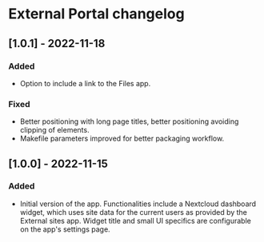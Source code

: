 <!--
SPDX-FileCopyrightText: Opinsys Oy <dev@opinsys.fi>
SPDX-License-Identifier: CC0-1.0
-->

# External Portal changelog
## [1.0.1] - 2022-11-18
### Added
- Option to include a link to the Files app.

### Fixed
- Better positioning with long page titles, better positioning avoiding clipping of elements.
- Makefile parameters improved for better packaging workflow.

## [1.0.0] - 2022-11-15
### Added
- Initial version of the app. Functionalities include a Nextcloud dashboard widget, which uses site data for the current users as provided by the External sites app. Widget title and small UI specifics are configurable on the app's settings page.
